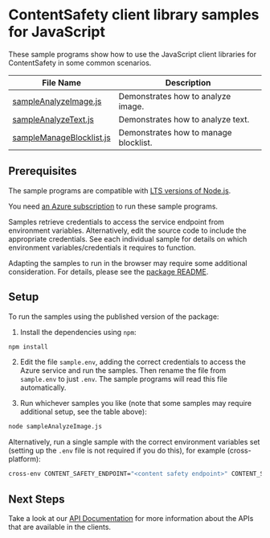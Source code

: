 # ContentSafety client library samples for JavaScript

These sample programs show how to use the JavaScript client libraries for ContentSafety in some common scenarios.

| **File Name**                                     | **Description**                       |
| ------------------------------------------------- | ------------------------------------- |
| [sampleAnalyzeImage.js][sampleanalyzeimage]       | Demonstrates how to analyze image.    |
| [sampleAnalyzeText.js][sampleanalyzetext]         | Demonstrates how to analyze text.     |
| [sampleManageBlocklist.js][samplemanageblocklist] | Demonstrates how to manage blocklist. |

## Prerequisites

The sample programs are compatible with [LTS versions of Node.js](https://github.com/nodejs/release#release-schedule).

You need [an Azure subscription][freesub] to run these sample programs.

Samples retrieve credentials to access the service endpoint from environment variables. Alternatively, edit the source code to include the appropriate credentials. See each individual sample for details on which environment variables/credentials it requires to function.

Adapting the samples to run in the browser may require some additional consideration. For details, please see the [package README][package].

## Setup

To run the samples using the published version of the package:

1. Install the dependencies using `npm`:

```bash
npm install
```

2. Edit the file `sample.env`, adding the correct credentials to access the Azure service and run the samples. Then rename the file from `sample.env` to just `.env`. The sample programs will read this file automatically.

3. Run whichever samples you like (note that some samples may require additional setup, see the table above):

```bash
node sampleAnalyzeImage.js
```

Alternatively, run a single sample with the correct environment variables set (setting up the `.env` file is not required if you do this), for example (cross-platform):

```bash
cross-env CONTENT_SAFETY_ENDPOINT="<content safety endpoint>" CONTENT_SAFETY_API_KEY="<content safety api key>" node sampleAnalyzeImage.js
```

## Next Steps

Take a look at our [API Documentation][apiref] for more information about the APIs that are available in the clients.

[sampleanalyzeimage]: https://github.com/Azure/azure-sdk-for-js/blob/main/sdk/contentsafety/ai-content-safety-rest/samples/v1/javascript/sampleAnalyzeImage.js
[sampleanalyzetext]: https://github.com/Azure/azure-sdk-for-js/blob/main/sdk/contentsafety/ai-content-safety-rest/samples/v1/javascript/sampleAnalyzeText.js
[samplemanageblocklist]: https://github.com/Azure/azure-sdk-for-js/blob/main/sdk/contentsafety/ai-content-safety-rest/samples/v1/javascript/sampleManageBlocklist.js
[apiref]: https://learn.microsoft.com/javascript/api/@azure-rest/ai-content-safety?view=azure-node-preview
[freesub]: https://azure.microsoft.com/free/
[package]: https://github.com/Azure/azure-sdk-for-js/tree/main/sdk/contentsafety/ai-content-safety-rest/README.md
